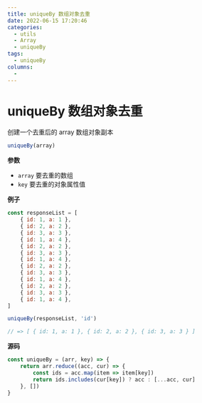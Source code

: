 ```yaml
---
title: uniqueBy 数组对象去重
date: 2022-06-15 17:20:46
categories: 
  - utils
  - Array
  - uniqueBy
tags: 
  - uniqueBy
columns: 
  - 
---
```

# uniqueBy 数组对象去重

创建一个去重后的 array 数组对象副本

```js
uniqueBy(array)
```

**参数**

- `array` 要去重的数组
- `key` 要去重的对象属性值

**例子**

```js
const responseList = [
    { id: 1, a: 1 },
    { id: 2, a: 2 },
    { id: 3, a: 3 },
    { id: 1, a: 4 },
    { id: 2, a: 2 },
    { id: 3, a: 3 },
    { id: 1, a: 4 },
    { id: 2, a: 2 },
    { id: 3, a: 3 },
    { id: 1, a: 4 },
    { id: 2, a: 2 },
    { id: 3, a: 3 },
    { id: 1, a: 4 },
]

uniqueBy(responseList, 'id')

// => [ { id: 1, a: 1 }, { id: 2, a: 2 }, { id: 3, a: 3 } ]
```

**源码**

```js
const uniqueBy = (arr, key) => {
    return arr.reduce((acc, cur) => {
        const ids = acc.map(item => item[key])
        return ids.includes(cur[key]) ? acc : [...acc, cur]
    }, [])
}
```
